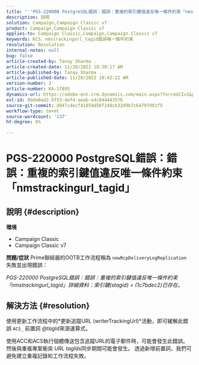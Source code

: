 ```yaml
---
title: '''PGS-220000 PostgreSQL錯誤：錯誤：重複的索引鍵值違反唯一條件約束「nmstrackingurl_tagid」'
description: 說明
solution: Campaign,Campaign Classic v7
product: Campaign,Campaign Classic v7
applies-to: Campaign Classic,Campaign,Campaign Classic v7
keywords: KCS，nmstrackingurl_tagid錯誤唯一條件約束
resolution: Resolution
internal-notes: null
bug: false
article-created-by: Tanay Sharma .
article-created-date: 11/28/2022 10:30:17 AM
article-published-by: Tanay Sharma .
article-published-date: 11/28/2022 10:42:22 AM
version-number: 3
article-number: KA-17895
dynamics-url: https://adobe-ent.crm.dynamics.com/main.aspx?forceUCI=1&pagetype=entityrecord&etn=knowledgearticle&id=71f5a1a5-076f-ed11-9562-6045bd006239
exl-id: 0bda0ad2-5f53-4ef4-aeab-e4c044443576
source-git-commit: d947c4ecf41854d56f248cb32d9b7c64797d81f5
workflow-type: tm+mt
source-wordcount: '137'
ht-degree: 6%

---
```


# PGS-220000 PostgreSQL錯誤：錯誤：重複的索引鍵值違反唯一條件約束「nmstrackingurl_tagid」

## 說明 {#description}

<b>環境</b>
- Campaign Classic
- Campaign Classic v7



<b>問題/症狀</b>
Prime聯結器的OOTB工作流程稱為 `newRcpDeliveryLogReplication` 失敗並出現錯誤：

*PGS-220000 PostgreSQL錯誤：錯誤：重複的索引鍵值違反唯一條件約束「nmstrackingurl_tagid」詳細資料：索引鍵(stagid) = (1c7bdec2)已存在。*


## 解決方法 {#resolution}


使用更新工作流程中的*更新追蹤URL (writerTrackingUrl)*活動，即可緩解此錯誤 `ACS_` 前置詞 *@tagId*&#x200B;來源運算式。

使用ACC和ACS執行個體傳送包含追蹤URL的電子郵件時，可能會發生此錯誤。 然後與重複專案衝突 *URL* *tagIds*&#x200B;同步期間可能會發生。 透過新增前置詞，我們可避免建立重複記錄和工作流程失敗。
